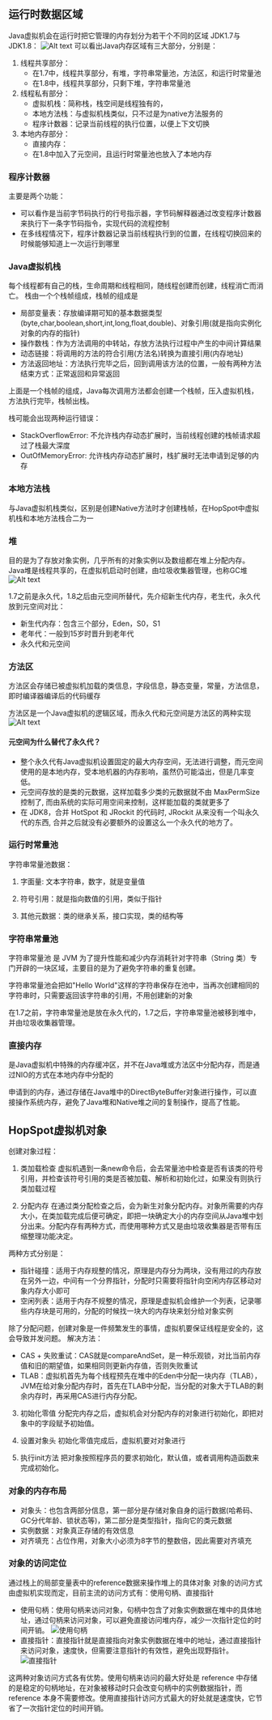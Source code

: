 ## 运行时数据区域
Java虚拟机会在运行时把它管理的内存划分为若干个不同的区域
JDK1.7与JDK1.8：
![Alt text](images/1.7vs1.8.png)
可以看出Java内存区域有三大部分，分别是：
1. 线程共享部分：
   - 在1.7中，线程共享部分，有堆，字符串常量池，方法区，和运行时常量池
   - 在1.8中，线程共享部分，只剩下堆，字符串常量池
2. 线程私有部分：
   - 虚拟机栈：简称栈，栈空间是线程独有的，
   - 本地方法栈：与虚拟机栈类似，只不过是为native方法服务的
   - 程序计数器：记录当前线程的执行位置，以便上下文切换
3. 本地内存部分：
   - 直接内存：
   - 在1.8中加入了元空间，且运行时常量池也放入了本地内存

### 程序计数器
主要是两个功能：
- 可以看作是当前字节码执行的行号指示器，字节码解释器通过改变程序计数器来执行下一条字节码指令，实现代码的流程控制
- 在多线程情况下，程序计数器记录当前线程执行到的位置，在线程切换回来的时候能够知道上一次运行到哪里

### Java虚拟机栈
每个线程都有自己的栈，生命周期和线程相同，随线程创建而创建，线程消亡而消亡。
栈由一个个栈帧组成，栈帧的组成是
- 局部变量表：存放编译期可知的基本数据类型(byte,char,boolean,short,int,long,float,double)、对象引用(就是指向实例化对象的内存的指针)
- 操作数栈：作为方法调用的中转站，存放方法执行过程中产生的中间计算结果
- 动态链接：将调用的方法的符合引用(方法名)转换为直接引用(内存地址)
- 方法返回地址：方法执行完毕之后，回到调用该方法的位置，一般有两种方法结束方式：正常返回和异常返回

上面是一个栈帧的组成，Java每次调用方法都会创建一个栈帧，压入虚拟机栈，方法执行完毕，栈帧出栈。

栈可能会出现两种运行错误：
- StackOverflowError: 不允许栈内存动态扩展时，当前线程创建的栈帧请求超过了栈最大深度
- OutOfMemoryError: 允许栈内存动态扩展时，栈扩展时无法申请到足够的内存


### 本地方法栈

与Java虚拟机栈类似，区别是创建Native方法时才创建栈帧，在HopSpot中虚拟机栈和本地方法栈合二为一

### 堆
目的是为了存放对象实例，几乎所有的对象实例以及数组都在堆上分配内存。
Java堆是线程共享的，在虚拟机启动时创建，由垃圾收集器管理，也称GC堆
![Alt text](images/Heap.png)

1.7之前是永久代，1.8之后由元空间所替代，先介绍新生代内存，老生代，永久代放到元空间对比：
- 新生代内存：包含三个部分，Eden，S0，S1
- 老年代：一般到15岁时晋升到老年代
- 永久代和元空间

### 方法区
方法区会存储已被虚拟机加载的类信息，字段信息，静态变量，常量，方法信息，即时编译器编译后的代码缓存

方法区是一个Java虚拟机的逻辑区域，而永久代和元空间是方法区的两种实现
![Alt text](images/method-area.png)

#### 元空间为什么替代了永久代？
- 整个永久代有Java虚拟机设置固定的最大内存空间，无法进行调整，而元空间使用的是本地内存，受本地机器的内存影响，虽然仍可能溢出，但是几率变低。
- 元空间存放的是类的元数据，这样加载多少类的元数据就不由 MaxPermSize 控制了, 而由系统的实际可用空间来控制，这样能加载的类就更多了
- 在 JDK8，合并 HotSpot 和 JRockit 的代码时, JRockit 从来没有一个叫永久代的东西, 合并之后就没有必要额外的设置这么一个永久代的地方了。

### 运行时常量池
字符串常量池数据：
1. 字面量: 文本字符串，数字，就是变量值

2. 符号引用：就是指向数值的引用，类似于指针

3. 其他元数据：类的继承关系，接口实现，类的结构等

### 字符串常量池
字符串常量池 是 JVM 为了提升性能和减少内存消耗针对字符串（String 类）专门开辟的一块区域，主要目的是为了避免字符串的重复创建。

字符串常量池会把如"Hello World"这样的字符串保存在池中，当再次创建相同的字符串时，只需要返回该字符串的引用，不用创建新的对象

在1.7之前，字符串常量池是放在永久代的，1.7之后，字符串常量池被移到堆中，并由垃圾收集器管理。


### 直接内存

是Java虚拟机中特殊的内存缓冲区，并不在Java堆或方法区中分配内存，而是通过NIO的方式在本地内存中分配的

申请到的内存，通过存储在Java堆中的DirectByteBuffer对象进行操作，可以直接操作系统内存，避免了Java堆和Native堆之间的复制操作，提高了性能。

## HopSpot虚拟机对象

创建对象过程：
1. 类加载检查
虚拟机遇到一条new命令后，会去常量池中检查是否有该类的符号引用，并检查该符号引用的类是否被加载、解析和初始化过，如果没有则执行类加载过程

2. 分配内存
在通过类分配检查之后，会为新生对象分配内存。对象所需要的内存大小，在类加载完成后便可确定，即把一块确定大小的内存空间从Java堆中划分出来。分配内存有两种方式，而使用哪种方式又是由垃圾收集器是否带有压缩整理功能决定。

两种方式分别是：
- 指针碰撞：适用于内存规整的情况，原理是内存分为两块，没有用过的内存放在另外一边，中间有一个分界指针，分配时只需要将指针向空闲内存区移动对象内存大小即可
- 空闲列表：适用于内存不规整的情况，原理是虚拟机会维护一个列表，记录哪些内存块是可用的，分配的时候找一块大的内存块来划分给对象实例

除了分配问题，创建对象是一件频繁发生的事情，虚拟机要保证线程是安全的，这会导致并发问题。
解决方法：
- CAS + 失败重试：CAS就是compareAndSet，是一种乐观锁，对比当前内存值和旧的期望值，如果相同则更新内存值，否则失败重试
- TLAB：虚拟机首先为每个线程预先在堆中的Eden中分配一块内存（TLAB），JVM在给对象分配内存时，首先在TLAB中分配，当分配的对象大于TLAB的剩余内存时，再采用CAS进行内存分配。

3. 初始化零值
分配完内存之后，虚拟机会对分配内存的对象进行初始化，即把对象中的字段赋予初始值。

4. 设置对象头
初始化零值完成后，虚拟机要对对象进行

5. 执行init方法
把对象按照程序员的要求初始化，默认值，或者调用构造函数来完成初始化。

### 对象的内存布局
- 对象头：也包含两部分信息，第一部分是存储对象自身的运行数据(哈希码、GC分代年龄、锁状态等)，第二部分是类型指针，指向它的类元数据
- 实例数据：对象真正存储的有效信息
- 对齐填充：占位作用，对象大小必须为8字节的整数倍，因此需要对齐填充

### 对象的访问定位
通过栈上的局部变量表中的reference数据来操作堆上的具体对象
对象的访问方式由虚拟机实现而定，目前主流的访问方式有：使用句柄、直接指针

- 使用句柄：使用句柄来访问对象，句柄中包含了对象实例数据在堆中的具体地址，通过句柄来访问对象，可以避免直接访问堆内存，减少一次指针定位的时间开销。
![使用句柄](images/access-location-of-object-handle.png)
- 直接指针：直接指针就是直接指向对象实例数据在堆中的地址，通过直接指针来访问对象，速度快，但需要注意指针的有效性，避免出现野指针。
![直接指针](images/access-location-of-object-handle-direct-pointer.png)

这两种对象访问方式各有优势。使用句柄来访问的最大好处是 reference 中存储的是稳定的句柄地址，在对象被移动时只会改变句柄中的实例数据指针，而 reference 本身不需要修改。使用直接指针访问方式最大的好处就是速度快，它节省了一次指针定位的时间开销。






